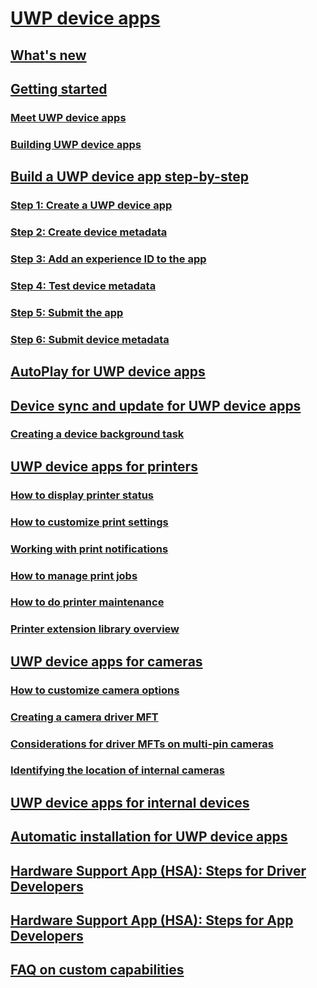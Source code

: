 # [UWP device apps](index.md)
## [What's new](what-s-new.md)
## [Getting started](getting-started.md)
### [Meet UWP device apps](meet-UWP-device-apps.md)
### [Building UWP device apps](the-workflow.md)
## [Build a UWP device app step-by-step](build-a-UWP-device-app-step-by-step.md)
### [Step 1: Create a UWP device app](step-1--create-a-UWP-device-app.md)
### [Step 2: Create device metadata](step-2--create-device-metadata.md)
### [Step 3: Add an experience ID to the app](step-3--add-an-experience-id-to-the-app.md)
### [Step 4: Test device metadata](step-4--test-device-metadata.md)
### [Step 5: Submit the app](step-5--submit-the-app.md)
### [Step 6: Submit device metadata](step-6--submit-device-metadata.md)
## [AutoPlay for UWP device apps](autoplay-for-UWP-device-apps.md)
## [Device sync and update for UWP device apps](device-sync-and-update-for-UWP-device-apps.md)
### [Creating a device background task](how-to-create-a-device-background-task.md)
## [UWP device apps for printers](UWP-device-apps-for-printers.md)
### [How to display printer status](how-to-display-printer-status.md)
### [How to customize print settings](how-to-customize-print-settings.md)
### [Working with print notifications](working-with-print-notifications.md)
### [How to manage print jobs](how-to-manage-print-jobs.md)
### [How to do printer maintenance](how-to-do-printer-maintenance.md)
### [Printer extension library overview](printer-extension-library-overview.md)
## [UWP device apps for cameras](UWP-device-apps-for-webcams.md)
### [How to customize camera options](how-to-customize-camera-options.md)
### [Creating a camera driver MFT](creating-a-camera-driver-mft.md)
### [Considerations for driver MFTs on multi-pin cameras](driver-mfts-on-multi-pin-cameras.md)
### [Identifying the location of internal cameras](identifying-the-location-of-internal-cameras.md)
## [UWP device apps for internal devices](UWP-device-apps-for-specialized-devices.md)
## [Automatic installation for UWP device apps](auto-install-for-UWP-device-apps.md)
## [Hardware Support App (HSA): Steps for Driver Developers](hardware-support-app--hsa--steps-for-driver-developers.md)
## [Hardware Support App (HSA): Steps for App Developers](hardware-support-app--hsa--steps-for-app-developers.md)
## [FAQ on custom capabilities](FAQ-on-custom-capabilities.md)